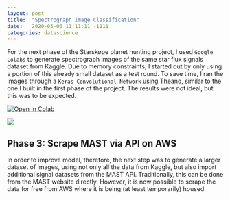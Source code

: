 ```yaml
---
layout: post
title:  "Spectrograph Image Classification"
date:   2020-05-06 11:11:11 -1111
categories: datascience
---
```


For the next phase of the Starskøpe planet hunting project, I used `Google Colabs` to generate spectrograph images of the same star flux signals dataset from Kaggle. Due to memory constraints, I started out by only using a portion of this already small dataset as a test round. To save time, I ran the images through a `Keras Convolutional Network` using Theano, similar to the one I built in the first phase of the project. The results were not ideal, but this was to be expected. 

 [![Open In Colab](https://colab.research.google.com/assets/colab-badge.svg)](https://colab.research.google.com/drive/1ZRUudjsf0ofOMVjhzfF239Df3BaO2jqp#scrollTo=n0aJxtzZMCSI&uniqifier=4)

<div style="width:400px">
<img class="img-responsive" src="http://hakkeray.com/assets/images/starskope/spec-transform.png"></div>

## Phase 3: Scrape MAST via API on AWS

In order to improve model, therefore, the next step was to generate a larger dataset of images, using not only all the data from Kaggle, but also import additional signal datasets from the MAST API. Traditionally, this can be done from the MAST website directly. However, it is now possible to scrape the data for free from AWS where it is being (at least temporarily) housed. 



